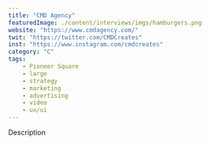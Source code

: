 ```yaml
---
title: "CMD Agency"
featuredImage: ./content/interviews/imgs/hamburgers.png
website: "https://www.cmdagency.com/"
twit: "https://twitter.com/CMDCreates"
inst: "https://www.instagram.com/cmdcreates"
category: "C"
tags:
    - Pioneer Square
    - large
    - strategy
    - marketing
    - advertising
    - video
    - ux/ui
---
```


Description
